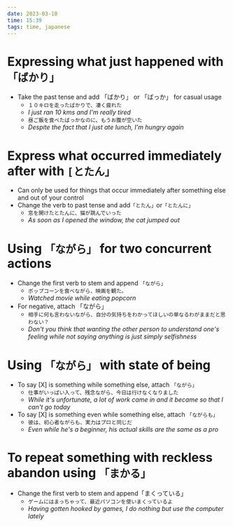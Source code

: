 ```yaml
---
date: 2023-03-10
time: 15:39
tags: time, japanese
---
```


# Expressing what just happened with `「ばかり」`

-   Take the past tense and add 「ばかり」 or 「ばっか」 for casual usage
    -   `１０キロを走ったばかりで、凄く疲れた`
    -   _I just ran 10 kms and I'm really tired_
    -   `昼ご飯を食べたばっかなのに、もうお腹が空いた`
    -   _Despite the fact that I just ate lunch, I'm hungry again_

# Express what occurred immediately after with `[とたん」`

-   Can only be used for things that occur immediately after something else and out of your control
-   Change the verb to past tense and add`「とたん」`or`「とたんに」`
    -   `窓を開けたとたんに、猫が跳んでいった`
    -   _As soon as I opened the window, the cat jumped out_

# Using `「ながら」` for two concurrent actions

-   Change the first verb to stem and append `「ながら」`
    -   `ポップコーンを食べながら、映画を観た。`
    -   _Watched movie while eating popcorn_
-   For negative, attach 「ながら」
    -   `相手に何も言わないながら、自分の気持ちをわかってほしいの単なるわがままだと思わない？`
    -   _Don't you think that wanting the other person to understand one's feeling while not saying anything is just simply selfishness_

# Using `「ながら」` with state of being

-   To say [X] is something while something else, attach `「ながら」`
    -   `仕事がいっぱい入って、残念ながら、今日は行けなくなりました`
    -   _While it's unfortunate, a lot of work came in and it became so that I can't go today_
-   To say [X] is something even while something else, attach `「ながらも」`
    -   `彼は、初心者ながらも、実力はプロと同じだ`
    -   _Even while he's a beginner, his actual skills are the same as a pro_

# To repeat something with reckless abandon using `「まかる」`

-   Change the first verb to stem and append「まくっている」
    -   `ゲームにはまっちゃって、最近パソコンを使いまくっているよ`
    -   _Having gotten hooked by games, I do nothing but use the computer lately_